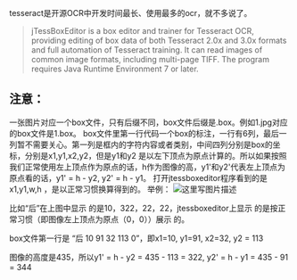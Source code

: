 tesseract是开源OCR中开发时间最长、使用最多的ocr，就不多说了。

> jTessBoxEditor is a box editor and trainer for Tesseract OCR, providing editing of box data of both Tesseract 2.0x and 3.0x formats and full automation of Tesseract training. It can read images of common image formats, including multi-page TIFF. The program requires Java Runtime Environment 7 or later.

## 注意：
一张图片对应一个box文件，只有后缀不同，box文件后缀是.box。例如1.jpg对应的box文件是1.box。
box文件里第一行代码一个box的标注，一行有6列，最后一列暂不需要关心。第一列是框内的字符内容或者类别，中间四列分别是box的坐标，分别是x1,y1,x2,y2，但是y1和y2 是以左下顶点为原点计算的。所以如果按照我们正常使用左上顶点作为原点的话，h作为图像的高，y1'和y2'代表左上顶点为原点看的话，y1' = h - y2, y2' = h - y1。
打开jtessboxeditor程序看到的是x1,y1,w,h ，是以正常习惯换算得到的。
举例：
![这里写图片描述](http://img.blog.csdn.net/20171120160026583?watermark/2/text/aHR0cDovL2Jsb2cuY3Nkbi5uZXQvc2RseXB5enE=/font/5a6L5L2T/fontsize/400/fill/I0JBQkFCMA==/dissolve/70/gravity/SouthEast)

比如“后”在上图中显示 的是10，322，22，22，jtessboxeditor上显示 的是按正常习惯（即图像左上顶点为原点（0，0））展示 的。

 

box文件第一行是 “后 10 91 32 113 0”，即x1=10, y1=91, x2=32, y2 = 113

图像的高度是435，所以y1' = h - y2 = 435 - 113 = 322, y2' = h - y1 = 435 - 91 = 344

